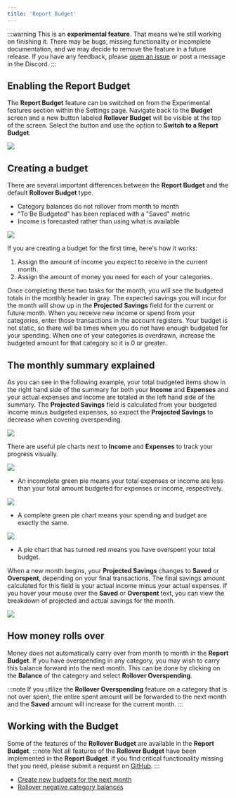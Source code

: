 ```yaml
---
title: 'Report Budget'
---
```


:::warning
This is an **experimental feature**. That means we’re still working on finishing it. There may be bugs, missing functionality or incomplete documentation, and we may decide to remove the feature in a future release. If you have any feedback, please [open an issue](https://github.com/actualbudget/actual/issues) or post a message in the Discord.
:::

## Enabling the Report Budget

The **Report Budget** feature can be switched on from the Experimental features section within the Settings page. Navigate back to the **Budget** screen and a new button labeled **Rollover Budget** will be visible at the top of the screen. Select the button and use the option to **Switch to a Report Budget**.

![](/img/report-budget-7.png)

## Creating a budget

There are several important differences between the **Report Budget** and the default **Rollover Budget** type.

- Category balances do not rollover from month to month
- "To Be Budgeted" has been replaced with a "Saved" metric
- Income is forecasted rather than using what is available

![](/img/report-budget-1.png)

If you are creating a budget for the first time, here's how it works:

1. Assign the amount of income you expect to receive in the current month.
2. Assign the amount of money you need for each of your categories. 

Once completing these two tasks for the month, you will see the budgeted totals in the monthly header in gray. The expected savings you will incur for the month will show up in the **Projected Savings** field for the current or future month. When you receive new income or spend from your categories, enter those transactions in the account registers. Your budget is not static, so there will be times when you do not have enough budgeted for your spending. When one of your categories is overdrawn, increase the budgeted amount for that category so it is 0 or greater.

## The monthly summary explained

As you can see in the following example, your total budgeted items show in the right hand side of the summary for both your **Income** and **Expenses** and your actual expenses and income are totaled in the left hand side of the summary. The **Projected Savings** field is calculated from your budgeted income minus budgeted expenses, so expect the **Projected Savings** to decrease when covering overspending.

![](/img/report-budget-2.png)

There are useful pie charts next to **Income** and **Expenses** to track your progress visually.

![](/img/report-budget-5.png)

- An incomplete green pie means your total expenses or income are less than your total amount budgeted for expenses or income, respectively.

![](/img/report-budget-4.png)

- A complete green pie chart means your spending and budget are exactly the same.

![](/img/report-budget-6.png)

- A pie chart that has turned red means you have overspent your total budget.

When a new month begins, your **Projected Savings** changes to **Saved** or **Overspent**, depending on your final transactions.  The final savings amount calculated for this field is your actual income minus your actual expenses.  If you hover your mouse over the **Saved** or **Overspent** text, you can view the breakdown of projected and actual savings for the month.

![](/img/report-budget-3.png)

## How money rolls over

Money does not automatically carry over from month to month in the **Report Budget**. If you have overspending in any category, you may wish to carry this balance forward into the next month. This can be done by clicking on the **Balance** of the category and select **Rollover Overspending**.

:::note
If you utilize the **Rollover Overspending** feature on a category that is not over spent, the entire spent amount will be forwarded to the next month and the **Saved** amount will increase for the current month.
:::

## Working with the Budget

Some of the features of the **Rollover Budget** are available in the **Report Budget**.
:::note
Not all features of the **Rollover Budget** have been implemented in the **Report Budget**. If you find critical functionality missing that you need, please submit a request on [GitHub](/Contact).
:::

- [Create new budgets for the next month](/Budgeting/howitworks#creating-a-budget)
- [Rollover negative category balances](/Budgeting/howitworks#rollover-negative-category-balances)
